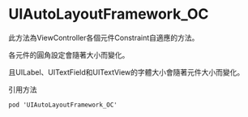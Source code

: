 # UIAutoLayoutFramework_OC

此方法為ViewController各個元件Constraint自適應的方法。

各元件的圓角設定會隨著大小而變化。

且UILabel、UITextField和UITextView的字體大小會隨著元件大小而變化。

引用方法

```text
pod 'UIAutoLayoutFramework_OC'
```
